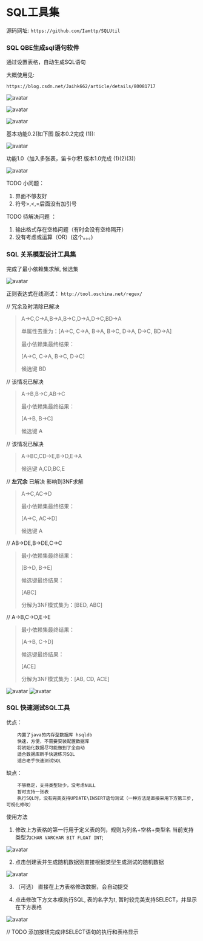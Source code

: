 # SQL工具集

源码网址: `https://github.com/Iamttp/SQLUtil`

### SQL QBE生成sql语句软件

通过设置表格，自动生成SQL语句

大概使用见:

`https://blog.csdn.net/Jaihk662/article/details/80081717`

![avatar](src/Picture/2.PNG)

![avatar](src/Picture/3.PNG)

![avatar](src/Picture/4.PNG)

基本功能0.2(如下图 版本0.2完成 (1)):

![avatar](src/Picture/1.PNG)

功能1.0（加入多张表，笛卡尔积 版本1.0完成 (1)(2)(3)）

![avatar](src/Picture/5.PNG)

TODO 小问题：

1. 界面不够友好
2. 符号>,<,=后面没有加引号
   
TODO 待解决问题 ：

1. 输出格式存在空格问题（有时会没有空格隔开）
2. 没有考虑或运算（OR）(这个。。。)

### SQL 关系模型设计工具集

完成了最小依赖集求解, 候选集

![avatar](src/Picture/6.png)

正则表达式在线测试：
`http://tool.oschina.net/regex/`

// 冗余及时清除已解决
> A->C,C->A,B->A,B->C,D->A,D->C,BD->A
> 
> 单属性去重为：[A->C, C->A, B->A, B->C, D->A, D->C, BD->A]
> 
> 最小依赖集最终结果：
> 
> [A->C, C->A, B->C, D->C]
> 
> 候选键 BD

// 该情况已解决
> A->B,B->C,AB->C
> 
> 最小依赖集最终结果：
> 
> [A->B, B->C]
> 
> 候选键 A

// 该情况已解决
> A->BC,CD->E,B->D,E->A
> 
> 候选键 A,CD,BC,E

// **左冗余** 已解决 影响到3NF求解
> A->C,AC->D
> 
> 最小依赖集最终结果：
> 
> [A->C, AC->D]
>
> 候选键 A

// AB->DE,B->DE,C->C
> 最小依赖集最终结果：
> 
> [B->D, B->E]
> 
> 候选键最终结果：
> 
> [ABC]
> 
> 分解为3NF模式集为：[BED, ABC]

// A->B,C->D,E->E
> 最小依赖集最终结果：
> 
> [A->B, C->D]
> 
> 候选键最终结果：
> 
> [ACE]
> 
> 分解为3NF模式集为：[AB, CD, ACE]

![avatar](src/Picture/7.png)
![avatar](src/Picture/11.png)

### SQL 快速测试SQL工具

优点：

        内置了java的内存型数据库 hsqldb
        快速，方便，不需要安装配置数据库
        将初始化数据尽可能做到了全自动
        适合数据库新手快速练习SQL
        适合老手快速测试SQL
            
缺点：
        
        不够稳定，支持类型较少，没考虑NULL
        暂时支持一张表
        执行SQL时，没有完美支持UPDATE\INSERT语句测试（一种方法是直接采用下方第三步,可视化修改）

使用方法

1. 修改上方表格的第一行用于定义表的列，规则为列名+空格+类型名
    当前支持类型为` CHAR VARCHAR BIT FLOAT INT `;
    
![avatar](src/Picture/9.png)

2. 点击创建表并生成随机数据则直接根据类型生成测试的随机数据

![avatar](src/Picture/10.png)

3. （可选） 直接在上方表格修改数据，会自动提交

4. 点击修改下方文本框执行SQL, 表的名字为t, 暂时较完美支持SELECT，并显示在下方表格

![avatar](src/Picture/8.png)

// TODO 添加按钮完成非SELECT语句的执行和表格显示